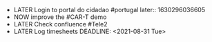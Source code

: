 - LATER Login to portal do cidadao #portugal
  later:: 1630296036605
- NOW improve the #CAR-T demo
- LATER  Check confluence #Tele2
- LATER Log timesheets
  DEADLINE: <2021-08-31 Tue>